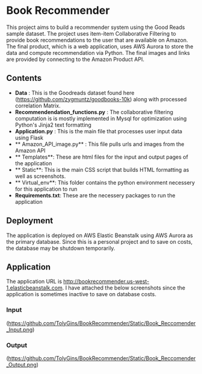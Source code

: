 
# Book Recommender

This project aims to build a recommender system using the Good Reads sample dataset. The project uses item-item Collaborative Filtering to provide book recommendations to the user that are available on Amazon. The final product, which is a web application, uses AWS Aurora to store the data and compute recommendation via Python. The final images and links are provided by connecting to the Amazon Product API.    

## Contents

* **Data** : This is the Goodreads dataset found here (https://github.com/zygmuntz/goodbooks-10k) along with processed correlation Matrix. 
* **Recommendendation_functions.py** : The collaborative filtering computation is is mostly implemented in Mysql for optimization using Python's Jinja2 text formatting 
* **Application.py** : This is the main file that processes user input data using Flask
* ** Amazon_API_image.py** : This file pulls urls and images from the Amazon API 
* ** Templates**: These are html files for the input and output pages of the application
* ** Static**: This is the main CSS script that builds HTML formatting as well as screenshots.
* ** Virtual_env**: This folder contains the python environment necessery for this application to run
* **Requirements.txt**: These are the necessery packages to run the application


## Deployment

The application is deployed on AWS Elastic Beanstalk using AWS Aurora as the primary database. Since this is a personal project and to save on costs, the database may be shutdown temporarily.

## Application 

The application URL is http://bookrecommender.us-west-1.elasticbeanstalk.com. I have attached the below screenshots since the application is sometimes inactive to save on database costs. 

### Input

(https://github.com/TolyGins/BookRecommender/Static/Book_Reccomender_Input.png)

### Output

(https://github.com/TolyGins/BookRecommender/Static/Book_Reccomender_Output.png)
